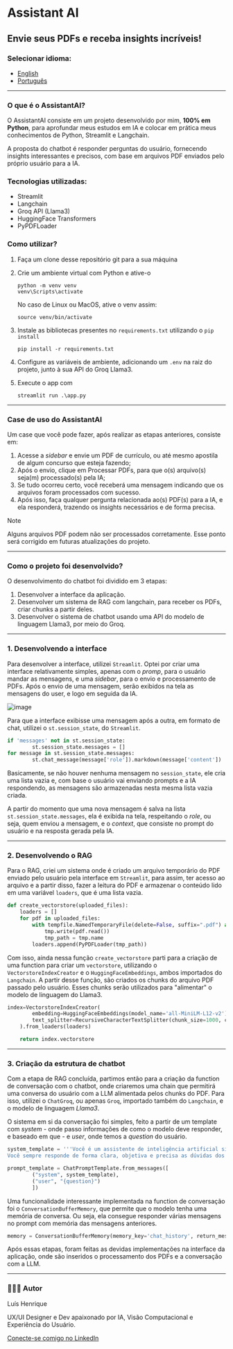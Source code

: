 # Assistant AI
## Envie seus PDFs e receba insights incríveis!

### Selecionar idioma:
- [English](https://github.com/louuispy/Chatbot-with-PDF-reader/blob/main/README-en.md)
- [Português](https://github.com/louuispy/Chatbot-with-PDF-reader/blob/main/README.md)

---

### O que é o AssistantAI?
O AssistantAI consiste em um projeto desenvolvido por mim, **100% em Python**, para aprofundar meus estudos em IA e colocar em prática meus conhecimentos de Python, Streamlit e Langchain.

A proposta do chatbot é responder perguntas do usuário, fornecendo insights interessantes e precisos, com base em arquivos PDF enviados pelo próprio usuário para a IA.

### Tecnologias utilizadas:
- Streamlit
- Langchain
- Groq API (Llama3)
- HuggingFace Transformers
- PyPDFLoader

### Como utilizar?
  1. Faça um clone desse repositório git para a sua máquina
  2. Crie um ambiente virtual com Python e ative-o
      
     ```
     python -m venv venv
     venv\Scripts\activate 
     ```
     
     No caso de Linux ou MacOS, ative o venv assim:
     
     ```
     source venv/bin/activate
     ```
   3. Instale as bibliotecas presentes no `requirements.txt` utilizando o `pip install`
      
      ```
      pip install -r requirements.txt
      ```
   4. Configure as variáveis de ambiente, adicionando um `.env` na raiz do projeto, junto à sua API do Groq Llama3.
   5. Execute o app com
      ```
      streamlit run .\app.py
      ```
---
### Case de uso do AssistantAI
Um case que você pode fazer, após realizar as etapas anteriores, consiste em:
1. Acesse a *sidebar* e envie um PDF de currículo, ou até mesmo apostila de algum concurso que esteja fazendo;
2. Após o envio, clique em Processar PDFs, para que o(s) arquivo(s) seja(m) processado(s) pela IA;
3. Se tudo ocorreu certo, você receberá uma mensagem indicando que os arquivos foram processados com sucesso.
4. Após isso, faça qualquer pergunta relacionada ao(s) PDF(s) para a IA, e ela responderá, trazendo os insights necessários e de forma precisa.

> [!NOTE] 
> Alguns arquivos PDF podem não ser processados corretamente.
> Esse ponto será corrigido em futuras atualizações do projeto.

---

### Como o projeto foi desenvolvido?
O desenvolvimento do chatbot foi dividido em 3 etapas:
  1. Desenvolver a interface da aplicação.
  2. Desenvolver um sistema de RAG com langchain, para receber os PDFs, criar chunks a partir deles.
  3. Desenvolver o sistema de chatbot usando uma API do modelo de linguagem Llama3, por meio do Groq.

---

### 1. Desenvolvendo a interface
Para desenvolver a interface, utilizei `Streamlit`.
Optei por criar uma interface relativamente simples, apenas com o *promp*, para o usuário mandar as mensagens, e uma *sidebar*, para o envio e processamento de PDFs.
Após o envio de uma mensagem, serão exibidos na tela as mensagens do user, e logo em seguida da IA.

![image](https://github.com/user-attachments/assets/d7a61bca-70ea-466a-9b52-4f2d7fefa243)

Para que a interface exibisse uma mensagem após a outra, em formato de chat, utilizei o `st.session_state`, do `Streamlit`.
```python
if 'messages' not in st.session_state:
        st.session_state.messages = []
for message in st.session_state.messages:
        st.chat_message(message['role']).markdown(message['content'])
```
Basicamente, se não houver nenhuma mensagem no `session_state`, ele cria uma lista vazia e, com base o usuário vai enviando prompts e a IA respondendo, as mensagens são armazenadas nesta mesma lista vazia criada.

A partir do momento que uma nova mensagem é salva na lista `st.session_state.messages`, ela é exibida na tela, respeitando o *role*, ou seja, quem enviou a mensagem, e o *context*, que consiste no prompt do usuário e na resposta gerada pela IA.

---

### 2. Desenvolvendo o RAG
Para o RAG, criei um sistema onde é criado um arquivo temporário do PDF enviado pelo usuário pela interface em `Streamlit`, para assim, ter acesso ao arquivo e a partir disso, fazer a leitura do PDF e armazenar o conteúdo lido em uma variável `loaders`, que é uma lista vazia.
```python
def create_vectorstore(uploaded_files):
    loaders = []
    for pdf in uploaded_files:
        with tempfile.NamedTemporaryFile(delete=False, suffix=".pdf") as tmp:
            tmp.write(pdf.read())
            tmp_path = tmp.name
        loaders.append(PyPDFLoader(tmp_path))
```

Com isso, ainda nessa função `create_vectorstore` parti para a criação de uma function para criar um `vectorstore`, utilizando o `VectorstoreIndexCreator` e o `HuggingFaceEmbeddings`, ambos importados do `Langchain`.
A partir desse função, são criados os chunks do arquivo PDF passado pelo usuário. Esses chunks serão utilizados para "alimentar" o modelo de linguagem do Llama3.
```python
index=VectorstoreIndexCreator(
        embedding=HuggingFaceEmbeddings(model_name='all-MiniLM-L12-v2'),
        text_splitter=RecursiveCharacterTextSplitter(chunk_size=1000, chunk_overlap=200)
    ).from_loaders(loaders)

    return index.vectorstore
```
---

### 3. Criação da estrutura de chatbot
Com a etapa de RAG concluída, partimos então para a criação da function de conversação com o chatbot, onde criaremos uma chain que permitirá uma conversa do usuário com a LLM alimentada pelos chunks do PDF.
Para isso, utilizei o `ChatGroq`, ou apenas `Groq`, importado também do `Langchain`, e o modelo de linguagem *Llama3*.

O sistema em si da conversação foi simples, feito a partir de um template com *system* - onde passo informações de como o modelo deve responder, e baseado em que - e *user*, onde temos a *question* do usuário.
```python
system_template = '''Você é um assistente de inteligência artificial simpático e profissional chamado Assistant. Você responde em Português-BR.
Você sempre responde de forma clara, objetiva e precisa as dúvidas dos usuários. Você responde com base no contexto: {context}'''

prompt_template = ChatPromptTemplate.from_messages([
        ("system", system_template),
        ("user", "{question}")
        ])
```

Uma funcionalidade interessante implementada na function de conversação foi o `ConversationBufferMemory`, que permite que o modelo tenha uma memória de conversa. Ou seja, ela consegue responder várias mensagens no prompt com memória das mensagens anteriores.
```python
memory = ConversationBufferMemory(memory_key='chat_history', return_messages=True)
```
Após essas etapas, foram feitas as devidas implementações na interface da aplicação, onde são inseridos o processamento dos PDFs e a conversação com a LLM.

---

### 👨🏻‍💻 Autor
Luís Henrique

UX/UI Designer e Dev apaixonado por IA, Visão Computacional e Experiência do Usuário.

[Conecte-se comigo no LinkedIn](https://www.linkedin.com/in/luishenrique-ia/)
